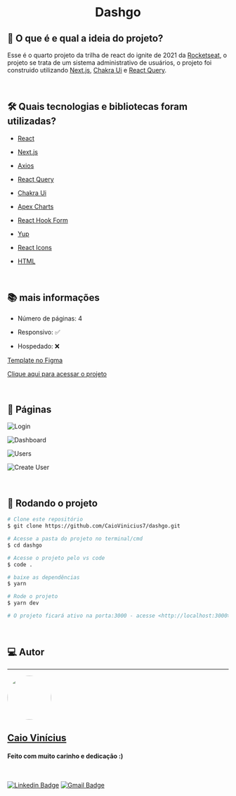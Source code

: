 <h1 align="center"> 
	Dashgo
</h1>

## 💭 O que é e qual a ideia do projeto?

Esse é o quarto projeto da trilha de react do ignite de 2021 da [Rocketseat](https://www.rocketseat.com.br/), o projeto se trata de um sistema administrativo de usuários, o projeto foi construido utilizando [Next.js](https://nextjs.org/), [Chakra Ui](https://chakra-ui.com/) e [React Query](https://www.npmjs.com/package/react-query).

<br>

## 🛠 Quais tecnologias e bibliotecas foram utilizadas?

- [React](https://pt-br.reactjs.org/)

- [Next.js](https://nextjs.org/)

- [Axios](https://axios-http.com/ptbr/docs/intro)

- [React Query](https://www.npmjs.com/package/react-query)

- [Chakra Ui](https://chakra-ui.com/)

- [Apex Charts](https://www.npmjs.com/package/react-apexcharts)

- [React Hook Form](https://react-hook-form.com/)

- [Yup](https://www.npmjs.com/package/yup)

- [React Icons](https://react-icons.github.io/react-icons/)

- [HTML](https://developer.mozilla.org/pt-BR/docs/Web/HTML)

<br>

## 📚 mais informações

- Número de páginas: 4

- Responsivo: ✅

- Hospedado: ❌

[Template no Figma](https://www.figma.com/file/cZbM9GaHGZK7XeXWpv3iyE/Frontend-Challenge?node-id=4%3A2)

[Clique aqui para acessar o projeto](https://frontend-challenge-mevo.vercel.app/)

<br>

## 📝 Páginas

![Login](https://i.imgur.com/auvx4tz.png)

![Dashboard](https://i.imgur.com/fkj3TqJ.png)

![Users](https://i.imgur.com/JZ05fyJ.png)

![Create User](https://i.imgur.com/kZa4sYY.png)

<br>

## 🎲 Rodando o projeto

```bash
# Clone este repositório
$ git clone https://github.com/CaioVinicius7/dashgo.git

# Acesse a pasta do projeto no terminal/cmd
$ cd dashgo

# Acesse o projeto pelo vs code
$ code .

# baixe as dependências
$ yarn

# Rode o projeto
$ yarn dev

# O projeto ficará ativo na porta:3000 - acesse <http://localhost:3000>
```

<br>

## 💻 Autor

---

<a href="https://www.facebook.com/caio.pereira.94695">
 <img style="border-radius: 50%;" src="https://avatars.githubusercontent.com/u/62827681?s=400&u=f0b18831e6690a901f956d637933b9ee2dca3104&v=4" width="100px;" alt=""/>
 <br>
 <h2><b>Caio Vinícius</b></h2></a>

<h4> Feito com muito carinho e dedicação :) </h4>

<br>

[![Linkedin Badge](https://img.shields.io/badge/-caio%20vinícius-blue?style=flat-square&logo=Linkedin&logoColor=white&link=https://www.linkedin.com/in/tgmarinho/)](https://www.linkedin.com/in/caio-vin%C3%ADcius-87a761200/)
[![Gmail Badge](https://img.shields.io/badge/-caio1525pereira@gmail.com-c14438?style=flat-square&logo=Gmail&logoColor=white&link=mailto:caio1525pereira@gmail.com)](mailto:caio1525pereira@gmail.com)